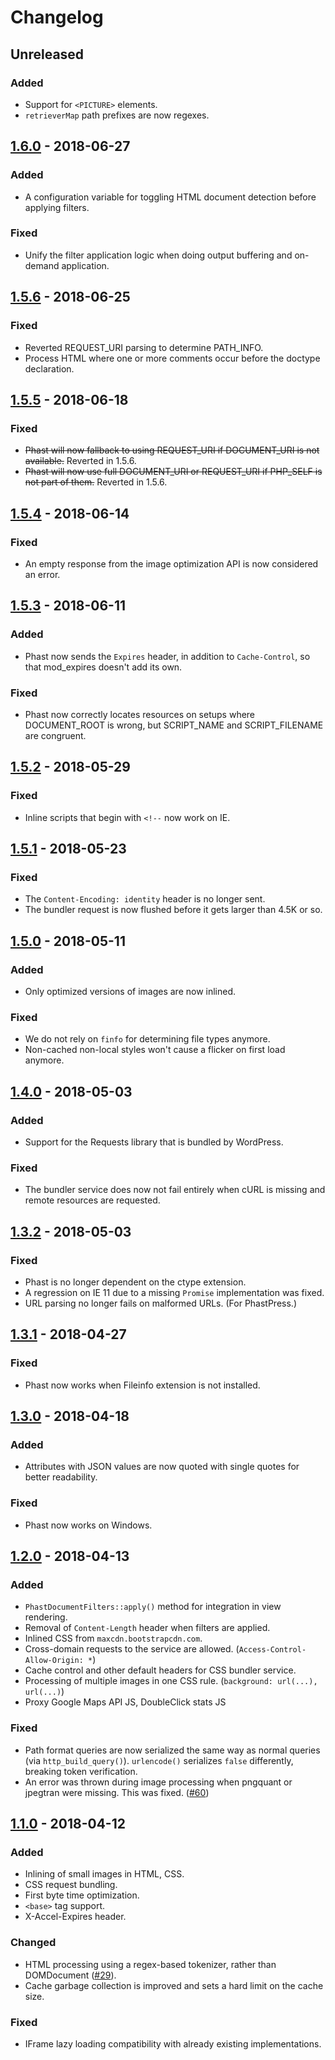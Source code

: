 # Changelog


## Unreleased

### Added
* Support for `<PICTURE>` elements.
* `retrieverMap` path prefixes are now regexes.


## [1.6.0] - 2018-06-27

### Added
* A configuration variable for toggling HTML document detection before applying filters.

### Fixed
* Unify the filter application logic when doing output buffering and on-demand application.


## [1.5.6] - 2018-06-25

### Fixed

* Reverted REQUEST_URI parsing to determine PATH_INFO.
* Process HTML where one or more comments occur before the doctype declaration.


## [1.5.5] - 2018-06-18

### Fixed
* ~~Phast will now fallback to using REQUEST_URI if DOCUMENT_URI is not available.~~ Reverted in 1.5.6.
* ~~Phast will now use full DOCUMENT_URI or REQUEST_URI if PHP_SELF is not part of them.~~ Reverted in 1.5.6.


## [1.5.4] - 2018-06-14

### Fixed
* An empty response from the image optimization API is now considered an error.


## [1.5.3] - 2018-06-11

### Added
* Phast now sends the `Expires` header, in addition to `Cache-Control`, so that
  mod_expires doesn't add its own.

### Fixed
* Phast now correctly locates resources on setups where DOCUMENT_ROOT is wrong,
  but SCRIPT_NAME and SCRIPT_FILENAME are congruent.


## [1.5.2] - 2018-05-29

### Fixed
* Inline scripts that begin with `<!--` now work on IE.


## [1.5.1] - 2018-05-23

### Fixed
* The `Content-Encoding: identity` header is no longer sent.
* The bundler request is now flushed before it gets larger than 4.5K or so.


## [1.5.0] - 2018-05-11

### Added
* Only optimized versions of images are now inlined.

### Fixed
* We do not rely on `finfo` for determining file types anymore.
* Non-cached non-local styles won't cause a flicker on first load anymore.


## [1.4.0] - 2018-05-03

### Added
* Support for the Requests library that is bundled by WordPress.

### Fixed
* The bundler service does now not fail entirely when cURL is missing and remote
  resources are requested.


## [1.3.2] - 2018-05-03

### Fixed
* Phast is no longer dependent on the ctype extension.
* A regression on IE 11 due to a missing `Promise` implementation was fixed.
* URL parsing no longer fails on malformed URLs. (For PhastPress.)


## [1.3.1] - 2018-04-27

### Fixed
* Phast now works when Fileinfo extension is not installed.


## [1.3.0] - 2018-04-18

### Added
* Attributes with JSON values are now quoted with single quotes for better
  readability.

### Fixed
* Phast now works on Windows.


## [1.2.0] - 2018-04-13

### Added
* `PhastDocumentFilters::apply()` method for integration in view rendering.
* Removal of `Content-Length` header when filters are applied.
* Inlined CSS from `maxcdn.bootstrapcdn.com`.
* Cross-domain requests to the service are allowed. (`Access-Control-Allow-Origin: *`)
* Cache control and other default headers for CSS bundler service.
* Processing of multiple images in one CSS rule. (`background: url(...), url(...)`)
* Proxy Google Maps API JS, DoubleClick stats JS

### Fixed
* Path format queries are now serialized the same way as normal queries (via
  `http_build_query()`). `urlencode()` serializes `false` differently, breaking
  token verification.
* An error was thrown during image processing when pngquant or jpegtran were
  missing. This was fixed. ([#60])

[#60]: https://github.com/kiboit/phast/issues/60


## [1.1.0] - 2018-04-12

### Added
* Inlining of small images in HTML, CSS.
* CSS request bundling.
* First byte time optimization.
* `<base>` tag support.
* X-Accel-Expires header.

### Changed
* HTML processing using a regex-based tokenizer, rather than DOMDocument ([#29]).
* Cache garbage collection is improved and sets a hard limit on the cache size.

### Fixed
* IFrame lazy loading compatibility with already existing implementations.

[#29]: https://github.com/kiboit/phast/pull/29


[Unreleased]: https://github.com/kiboit/phast/compare/1.6.0...master
[1.6.0]: https://github.com/kiboit/phast/compare/1.5.6...1.6.0
[1.5.6]: https://github.com/kiboit/phast/compare/1.5.5...1.5.6
[1.5.5]: https://github.com/kiboit/phast/compare/1.5.4...1.5.5
[1.5.4]: https://github.com/kiboit/phast/compare/1.5.3...1.5.4
[1.5.3]: https://github.com/kiboit/phast/compare/1.5.2...1.5.3
[1.5.2]: https://github.com/kiboit/phast/compare/1.5.1...1.5.2
[1.5.1]: https://github.com/kiboit/phast/compare/1.5.0...1.5.1
[1.5.0]: https://github.com/kiboit/phast/compare/1.4.0...1.5.0
[1.4.0]: https://github.com/kiboit/phast/compare/1.3.2...1.4.0
[1.3.2]: https://github.com/kiboit/phast/compare/1.3.1...1.3.2
[1.3.1]: https://github.com/kiboit/phast/compare/1.3.0...1.3.1
[1.3.0]: https://github.com/kiboit/phast/compare/1.2.0...1.3.0
[1.2.0]: https://github.com/kiboit/phast/compare/1.1.0...1.2.0
[1.1.0]: https://github.com/kiboit/phast/compare/1.0.0...1.1.0
